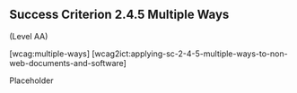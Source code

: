## Success Criterion 2.4.5 Multiple Ways

(Level AA)

[wcag:multiple-ways]
[wcag2ict:applying-sc-2-4-5-multiple-ways-to-non-web-documents-and-software]

Placeholder
